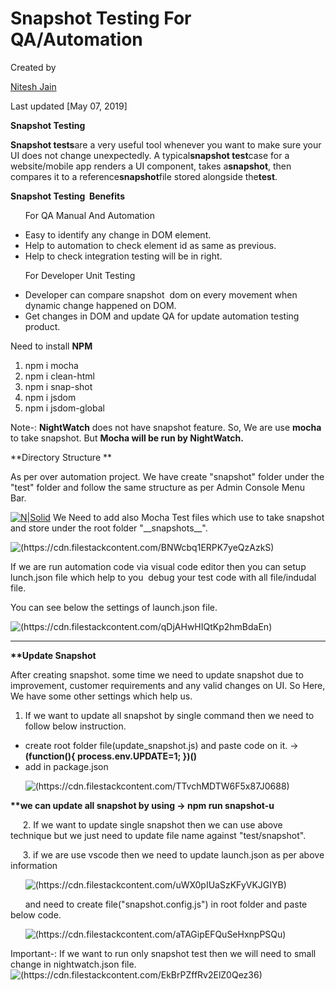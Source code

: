Snapshot Testing For QA/Automation
==================================

Created by

[Nitesh Jain](/wiki/people/5a729775d5ee0c250738ca27?ref=confluence&src=profilecard)

Last updated [May 07, 2019]

**Snapshot Testing**

**Snapshot tests**are a very useful tool whenever you want to make sure your UI does not change unexpectedly. A typical**snapshot test**case for a website/mobile app renders a UI component, takes a**snapshot**, then compares it to a reference**snapshot**file stored alongside the**test**.

**Snapshot Testing  Benefits**

      For QA Manual And Automation

*   Easy to identify any change in DOM element.
*   Help to automation to check element id as same as previous.
*   Help to check integration testing will be in right.

      For Developer Unit Testing

*   Developer can compare snapshot  dom on every movement when dynamic change happened on DOM.
*   Get changes in DOM and update QA for update automation testing product.

Need to install **NPM**

1.  npm i mocha
2.  npm i clean-html
3.  npm i snap-shot
4.  npm i jsdom
5.  npm i jsdom-global

Note-: **NightWatch** does not have snapshot feature. So, We are use **mocha** to take snapshot. But **Mocha will be run by NightWatch.**

**Directory Structure **

As per over automation project. We have create "snapshot" folder under the "test" folder and follow the same structure as per Admin Console Menu Bar. 


[![N|Solid](https://cdn.filestackcontent.com/pjD8BpNKSMehQjDmVb8y)](https://cdn.filestackcontent.com/pjD8BpNKSMehQjDmVb8y)
We Need to add also Mocha Test files which use to take snapshot and store under the root folder "\_\_snapshots\_\_".

![(https://cdn.filestackcontent.com/BNWcbq1ERPK7yeQzAzkS)](https://cdn.filestackcontent.com/BNWcbq1ERPK7yeQzAzkS)

If we are run automation code via visual code editor then you can setup lunch.json file which help to you  debug your test code with all file/indudal file.

You can see below the settings of launch.json file.

![(https://cdn.filestackcontent.com/qDjAHwHIQtKp2hmBdaEn)](https://cdn.filestackcontent.com/qDjAHwHIQtKp2hmBdaEn)

* * *

**\*\*Update Snapshot**

After creating snapshot. some time we need to update snapshot due to improvement, customer requirements and any valid changes on UI. So Here, We have some other settings which help us.

1.  If we want to update all snapshot by single command then we need to follow below instruction.

*   create root folder file(update\_snapshot.js) and paste code on it. → **(function(){ process.env.UPDATE\=1; })()**
*   add in package.json

      ![(https://cdn.filestackcontent.com/TTvchMDTW6F5x87J0688)](https://cdn.filestackcontent.com/TTvchMDTW6F5x87J0688) 

**\*\*we can update all snapshot by using → npm run snapshot-u**

     2. If we want to update single snapshot then we can use above technique but we just need to update file name against "test/snapshot".

     3. if we are use vscode then we need to update launch.json as per above information 

      ![(https://cdn.filestackcontent.com/uWX0pIUaSzKFyVKJGIYB)](https://cdn.filestackcontent.com/uWX0pIUaSzKFyVKJGIYB)

      and need to create file("snapshot.config.js") in root folder and paste below code.

      ![(https://cdn.filestackcontent.com/aTAGipEFQuSeHxnpPSQu)](https://cdn.filestackcontent.com/aTAGipEFQuSeHxnpPSQu)

Important-: If we want to run only snapshot test then we will need to small change in nightwatch.json file.
![(https://cdn.filestackcontent.com/EkBrPZffRv2ElZ0Qez36)](https://cdn.filestackcontent.com/EkBrPZffRv2ElZ0Qez36)
